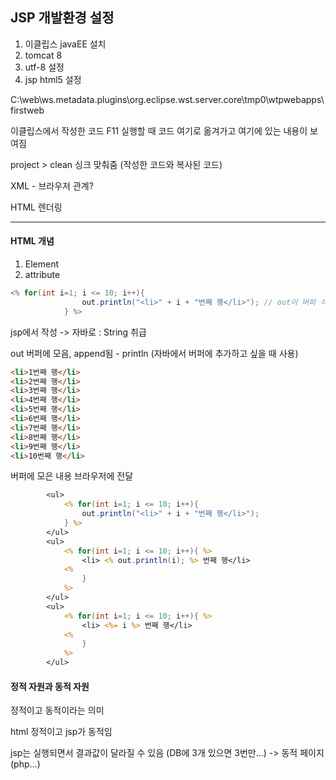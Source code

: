 ## JSP 개발환경 설정

1. 이클립스 javaEE 설치
2. tomcat 8
3. utf-8 설정
4. jsp html5 설정

C:\web\ws.metadata.plugins\org.eclipse.wst.server.core\tmp0\wtpwebapps\firstweb

이클립스에서 작성한 코드 F11 실행할 때 코드 여기로 옮겨가고 여기에 있는 내용이 보여짐

project &gt; clean 싱크 맞춰줌 \(작성한 코드와 복사된 코드\)

XML - 브라우저 관계?

HTML 렌더링

---

#### HTML 개념

1. Element
2. attribute 

```java
<% for(int i=1; i <= 10; i++){
                out.println("<li>" + i + "번째 행</li>"); // out이 버퍼 식별자
            } %>
```

jsp에서 작성 -&gt; 자바로 : String 취급

out 버퍼에 모음, append됨 - println \(자바에서 버퍼에 추가하고 싶을 때 사용\)

```html
<li>1번째 행</li>
<li>2번째 행</li>
<li>3번째 행</li>
<li>4번째 행</li>
<li>5번째 행</li>
<li>6번째 행</li>
<li>7번째 행</li>
<li>8번째 행</li>
<li>9번째 행</li>
<li>10번째 행</li>
```

버퍼에 모은 내용 브라우저에 전달

```jsp
		<ul>
			<% for(int i=1; i <= 10; i++){
				out.println("<li>" + i + "번째 행</li>");
			} %>
		</ul>
		<ul>
			<% for(int i=1; i <= 10; i++){ %>
				<li> <% out.println(i); %> 번째 행</li>
			<%
				} 
			%>
		</ul>
		<ul>
			<% for(int i=1; i <= 10; i++){ %>
				<li> <%= i %> 번째 행</li>
			<%
				} 
			%>
		</ul>
```

#### 

#### 정적 자원과 동적 자원

정적이고 동적이라는 의미

html 정적이고 jsp가 동적임

jsp는 실행되면서 결과값이 달라질 수 있음 \(DB에 3개 있으면 3번만...\) -&gt; 동적 페이지 \(php...\)

